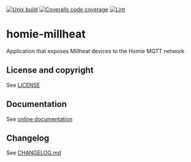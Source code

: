 [![Unix build](https://img.shields.io/github/workflow/status/Tieske/homie-millheat/Unix%20build?label=Unix%20build&logo=linux)](https://github.com/Tieske/homie-millheat/actions/workflows/unix_build.yml)
[![Coveralls code coverage](https://img.shields.io/coveralls/github/Tieske/homie-millheat?logo=coveralls)](https://coveralls.io/github/Tieske/homie-millheat)
[![Lint](https://github.com/Tieske/homie-millheat/workflows/Lint/badge.svg)](https://github.com/Tieske/homie-millheat/actions/workflows/lint.yml)

# homie-millheat

Application that exposes Millheat devices to the Homie MQTT network

## License and copyright

See [LICENSE](LICENSE)

## Documentation

See [online documentation](https://Tieske.github.io/homie-millheat/)

## Changelog

See [CHANGELOG.md](CHANGELOG.md)
